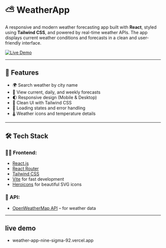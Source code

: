 # ⛅ WeatherApp

A responsive and modern weather forecasting app built with **React**, styled using **Tailwind CSS**, and powered by real-time weather APIs. The app displays current weather conditions and forecasts in a clean and user-friendly interface.

[![Live Demo](https://img.shields.io/badge/Live%20Demo-Click%20Here-brightgreen?style=for-the-badge)](https://weather-app-nine-sigma-92.vercel.app/) <!-- Replace with actual link if available -->

---

## 🚀 Features

- 🌍 Search weather by city name
- 📅 View current, daily, and weekly forecasts
- 🌓 Responsive design (Mobile & Desktop)
- 🎨 Clean UI with Tailwind CSS
- 🔄 Loading states and error handling
- 🌡️ Weather icons and temperature details

---

## 🛠️ Tech Stack

### 👨‍💻 Frontend:
- [React.js](https://reactjs.org/)
- [React Router](https://reactrouter.com/)
- [Tailwind CSS](https://tailwindcss.com/)
- [Vite](https://vitejs.dev/) for fast development
- [Heroicons](https://heroicons.com/) for beautiful SVG icons

### 📡 API:
- [OpenWeatherMap API](https://openweathermap.org/api) – for weather data

---

## live demo
- weather-app-nine-sigma-92.vercel.app

